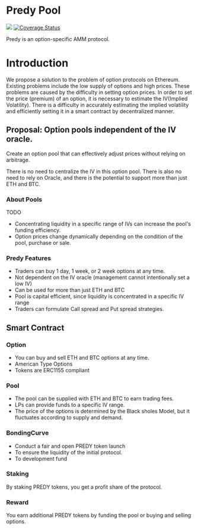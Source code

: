 Predy Pool
=====

![](https://github.com/predyprotocol/contracts/workflows/Test/badge.svg)
[![Coverage Status](https://coveralls.io/repos/github/predyprotocol/contracts/badge.svg?branch=main)](https://coveralls.io/github/predyprotocol/contracts?branch=main)

Predy is an option-specific AMM protocol.

# Introduction

We propose a solution to the problem of option protocols on Ethereum. Existing problems include the low supply of options and high prices. These problems are caused by the difficulty in setting option prices. In order to set the price (premium) of an option, it is necessary to estimate the IV(Implied Volatility). There is a difficulty in accurately estimating the implied volatility and efficiently setting it in a smart contract by decentralized manner.

## Proposal: Option pools independent of the IV oracle.

Create an option pool that can effectively adjust prices without relying on arbitrage.

There is no need to centralize the IV in this option pool.
There is also no need to rely on Oracle, and there is the potential to support more than just ETH and BTC.

### About Pools

TODO

* Concentrating liquidity in a specific range of IVs can increase the pool's funding efficiency.
* Option prices change dynamically depending on the condition of the pool, purchase or sale.

### Predy Features

* Traders can buy 1 day, 1 week, or 2 week options at any time.
* Not dependent on the IV oracle (management cannot intentionally set a low IV)
* Can be used for more than just ETH and BTC
* Pool is capital efficient, since liquidity is concentrated in a specific IV range
* Traders can formulate Call spread and Put spread strategies.

## Smart Contract

### Option

* You can buy and sell ETH and BTC options at any time.
* American Type Options
* Tokens are ERC1155 compliant

### Pool

* The pool can be supplied with ETH and BTC to earn trading fees.
* LPs can provide funds to a specific IV range.
* The price of the options is determined by the Black sholes Model, but it fluctuates according to supply and demand.

### BondingCurve

* Conduct a fair and open PREDY token launch
* To ensure the liquidity of the initial protocol.
* To development fund

### Staking

By staking PREDY tokens, you get a profit share of the protocol.

### Reward

You earn additional PREDY tokens by funding the pool or buying and selling options.
